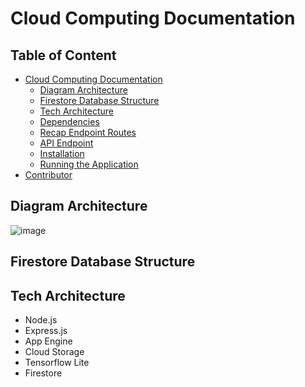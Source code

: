 # Cloud Computing Documentation

## Table of Content

- [Cloud Computing Documentation](#cloud-computing-documentation)
  - [Diagram Architecture](#diagram-architecture)
  - [Firestore Database Structure](#firestore-database-structure)
  - [Tech Architecture](#tech-architecture)
  - [Dependencies](#dependencies)
  - [Recap Endpoint Routes](#recap-endpoint-routes)
  - [API Endpoint](#api-endpoint)
  - [Installation](#installation)
  - [Running the Application](#running-the-application)
- [Contributor](#contributor)

## Diagram Architecture

![image](https://github.com/mikhaelsiallagan/snapcal-backend/assets/88528641/f9e0f765-2e52-4307-a0fd-d4c59c9af2e6)


## Firestore Database Structure


## Tech Architecture

- Node.js
- Express.js
- App Engine
- Cloud Storage
- Tensorflow Lite
- Firestore
